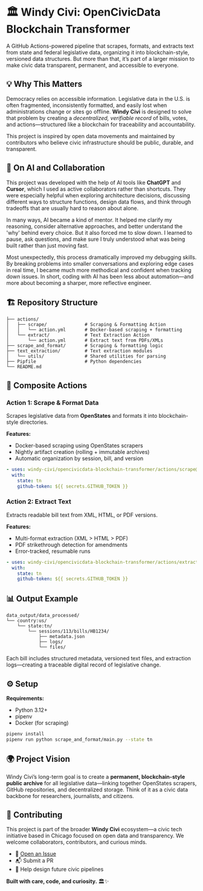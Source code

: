 # 🏛️ Windy Civi: OpenCivicData Blockchain Transformer

A GitHub Actions-powered pipeline that scrapes, formats, and extracts text from state and federal legislative data, organizing it into blockchain-style, versioned data structures. But more than that, it’s part of a larger mission to make civic data transparent, permanent, and accessible to everyone.

## 💡 Why This Matters

Democracy relies on accessible information. Legislative data in the U.S. is often fragmented, inconsistently formatted, and easily lost when administrations change or sites go offline. **Windy Civi** is designed to solve that problem by creating a _decentralized, verifiable record_ of bills, votes, and actions—structured like a blockchain for traceability and accountability.

This project is inspired by open data movements and maintained by contributors who believe civic infrastructure should be public, durable, and transparent.

## 🧠 On AI and Collaboration

This project was developed with the help of AI tools like **ChatGPT** and **Cursor**, which I used as active collaborators rather than shortcuts. They were especially helpful when exploring architecture decisions, discussing different ways to structure functions, design data flows, and think through tradeoffs that are usually hard to reason about alone.

In many ways, AI became a kind of mentor. It helped me clarify my reasoning, consider alternative approaches, and better understand the 'why' behind every choice. But it also forced me to slow down. I learned to pause, ask questions, and make sure I truly understood what was being built rather than just moving fast.

Most unexpectedly, this process dramatically improved my debugging skills. By breaking problems into smaller conversations and exploring edge cases in real time, I became much more methodical and confident when tracking down issues. In short, coding with AI has been less about automation—and more about becoming a sharper, more reflective engineer.

## 🏗️ Repository Structure

```
├── actions/
│   ├── scrape/              # Scraping & Formatting Action
│   │   └── action.yml       # Docker-based scraping + formatting
│   └── extract/             # Text Extraction Action
│       └── action.yml       # Extract text from PDFs/XMLs
├── scrape_and_format/       # Scraping & formatting logic
├── text_extraction/         # Text extraction modules
│   └── utils/               # Shared utilities for parsing
├── Pipfile                  # Python dependencies
└── README.md
```

## 🚀 Composite Actions

### Action 1: Scrape & Format Data

Scrapes legislative data from **OpenStates** and formats it into blockchain-style directories.

**Features:**

- Docker-based scraping using OpenStates scrapers
- Nightly artifact creation (rolling + immutable archives)
- Automatic organization by session, bill, and version

```yaml
- uses: windy-civi/opencivicdata-blockchain-transformer/actions/scrape@main
  with:
    state: tn
    github-token: ${{ secrets.GITHUB_TOKEN }}
```

### Action 2: Extract Text

Extracts readable bill text from XML, HTML, or PDF versions.

**Features:**

- Multi-format extraction (XML > HTML > PDF)
- PDF strikethrough detection for amendments
- Error-tracked, resumable runs

```yaml
- uses: windy-civi/opencivicdata-blockchain-transformer/actions/extract@main
  with:
    state: tn
    github-token: ${{ secrets.GITHUB_TOKEN }}
```

## 📊 Output Example

```
data_output/data_processed/
└── country:us/
    └── state:tn/
        └── sessions/113/bills/HB1234/
            ├── metadata.json
            ├── logs/
            └── files/
```

Each bill includes structured metadata, versioned text files, and extraction logs—creating a traceable digital record of legislative change.

## ⚙️ Setup

**Requirements:**

- Python 3.12+
- pipenv
- Docker (for scraping)

```bash
pipenv install
pipenv run python scrape_and_format/main.py --state tn
```

## 🌍 Project Vision

Windy Civi’s long-term goal is to create a **permanent, blockchain-style public archive** for all legislative data—linking together OpenStates scrapers, GitHub repositories, and decentralized storage. Think of it as a civic data backbone for researchers, journalists, and citizens.

## 🤝 Contributing

This project is part of the broader **Windy Civi** ecosystem—a civic tech initiative based in Chicago focused on open data and transparency. We welcome collaborators, contributors, and curious minds.

- 🐙 [Open an Issue](https://github.com/windy-civi)
- 📬 Submit a PR
- 🌱 Help design future civic pipelines

**Built with care, code, and curiosity.** 🏛️✨
